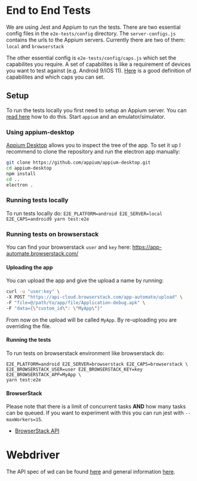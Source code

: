 # End to End Tests

We are using Jest and Appium to run the tests.
There are two essential config files in the `e2e-tests/config` directory. The `server-configs.js` contains the urls to the Appium servers. Currently there are two of them: `local` and `browserstack`

The other essential config is `e2e-tests/config/caps.js` which set the capabilites you require. A set of capabilites is like a requirement of devices you want to test against (e.g. Android 9/iOS 11). [Here](https://www.browserstack.com/app-automate/capabilities) is a good definition of capabilites and which caps you can set.

## Setup

To run the tests locally you first need to setup an Appium server. You can [read here](https://github.com/appium/appium/blob/master/docs/en/about-appium/getting-started.md) how to do this. Start `appium` and an emulator/simulator.

### Using appium-desktop

[Appium Desktop](https://github.com/appium/appium-desktop) allows you to inspect the tree of the app. To set it up I recommend to clone the repository and run the electron app manually:
```bash
git clone https://github.com/appium/appium-desktop.git
cd appium-desktop
npm install
cd ..
electron .
``` 

### Running tests locally

To run tests locally do: `E2E_PLATFORM=android E2E_SERVER=local E2E_CAPS=android9 yarn test:e2e`

### Running tests on browserstack
You can find your browserstack `user` and `key` here: https://app-automate.browserstack.com/

#### Uploading the app

You can upload the app and give the upload a name by running:
```bash
curl -u "user:key" \
-X POST "https://api-cloud.browserstack.com/app-automate/upload" \
-F "file=@/path/to/app/file/Application-debug.apk" \
-F "data={\"custom_id\": \"MyApp\"}"
```

From now on the upload will be called `MyApp`. By re-uploading you are overriding the file.

#### Running the tests

To run tests on browserstack environment like browserstack do:

```
E2E_PLATFORM=android E2E_SERVER=browserstack E2E_CAPS=browserstack \
E2E_BROWSERSTACK_USER=user E2E_BROWSERSTACK_KEY=key E2E_BROWSERSTACK_APP=MyApp \
yarn test:e2e
```

#### BrowserStack

Please note that there is a limit of concurrent tasks **AND** how many tasks can be queued. If you want to experiment with this you can run jest with `--maxWorkers=15`.


* [BrowserStack API](https://www.browserstack.com/app-automate/rest-api)

# Webdriver

The API spec of wd can be found [here](https://github.com/admc/wd/blob/master/doc/api.md) and general information [here](https://github.com/admc/wd).
